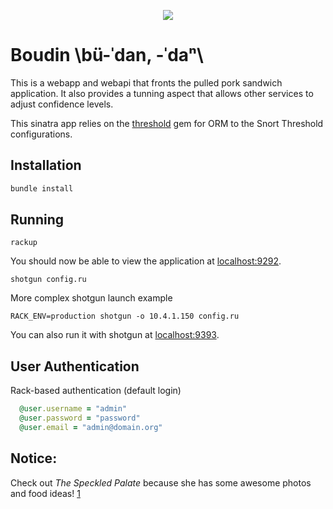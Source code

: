 <p align="center">
<img src="http://www.thespeckledpalate.com/wp-content/uploads/2014/09/12-1666-post/TheSpeckledPalate_BoudinEggBreakfastSandwiches_005_small.jpg">
</p>

Boudin \bü-ˈdan, -ˈdaⁿ\
==============

This is a webapp and webapi that fronts the pulled pork sandwich application. It also provides a tunning aspect that allows other services to adjust confidence levels.

This sinatra app relies on the [threshold](https://github.com/shadowbq/snort-thresholds) gem for ORM to the Snort Threshold configurations.

## Installation

```ruby
bundle install
```

## Running 

`rackup`

You should now be able to view the application at [localhost:9292](http://localhost:9292).

`shotgun config.ru`

More complex shotgun launch example

`RACK_ENV=production shotgun -o 10.4.1.150 config.ru`

You can also run it with shotgun at [localhost:9393](http://localhost:9393).

## User Authentication

Rack-based authentication (default login)

```ruby
  @user.username = "admin"
  @user.password = "password"
  @user.email = "admin@domain.org"
```
## Notice:

Check out *The Speckled Palate* because she has some awesome photos and food ideas! [1](http://www.thespeckledpalate.com/2014/09/12/its-football-season-friday-boudin-breakfast-sandwiches/)
